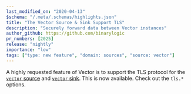 ```yaml
---
last_modified_on: "2020-04-13"
$schema: "/.meta/.schemas/highlights.json"
title: "The Vector Source & Sink Support TLS"
description: "Securely forward data between Vector instances"
author_github: https://github.com/binarylogic
pr_numbers: [2025]
release: "nightly"
importance: "low"
tags: ["type: new feature", "domain: sources", "source: vector"]
---
```


A highly requested feature of Vector is to support the TLS protocol for the
[`vector` source][docs.sources.vector] and [`vector` sink][docs.sinks.vector].
This is now available. Check out the `tls.*` options.


[docs.sinks.vector]: /docs/reference/sinks/vector/
[docs.sources.vector]: /docs/reference/sources/vector/
